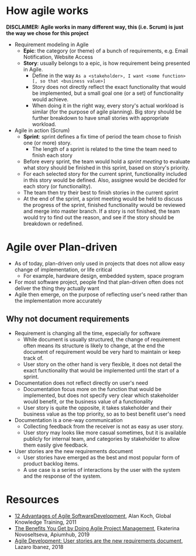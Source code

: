 # How agile works

**DISCLAIMER: Agile works in many different way, this (i.e. Scrum) is just the way we chose for this project**

- Requirement modeling in Agile
  - **Epic**: the category (or theme) of a bunch of requirements, e.g. Email Notification, Website Access
  - **Story**: usually belongs to a epic, is how requirement being presented in Agile.
    - Define in the way 
      `As a <stakeholder>, I want <some function> [, so that <business value>]`
    - Story does not directly reflect the exact functionality that would be implemented, but a small goal one (or a set) of functionality would achieve.
    - When doing it in the right way, every story's actual workload is similar (for the purpose of agile planning). Big story should be further breakdown to have small stories with appropriate workload.
- Agile in action (Scrum)
  - **Sprint**: sprint defines a fix time of period the team chose to finish one (or more) story.
    - The length of a sprint is related to the time the team need to finish each story
  - Before every sprint, the team would hold a *sprint meeting* to evaluate what story should be finished in this sprint, based on story's priority.
  - For each selected story for the current sprint, functionality included in this story would be defined. Also, assignee would be decided for each story (or functionality).
  - The team then try their best to finish stories in the current sprint
  - At the end of the sprint, a sprint meeting would be held to discuss the progress of the sprint, finished functionality would be reviewed and merge into master branch. If a story is not finished, the team would try to find out the reason, and see if the story should be breakdown or redefined. 

# Agile over Plan-driven

- As of today, plan-driven only used in projects that does not allow easy change of implementation, or life critical
  - For example, hardware design, embedded system, space program
- For most software project, people find that plan-driven often does not deliver the thing they actually want
- Agile then emerge, on the purpose of reflecting user's need rather than the implementation more accurately

## Why not document requirements

- Requirement is changing all the time, especially for software
  - While document is usually structured, the change of requirement often means its structure is likely to change, at the end the document of requirement would be very hard to maintain or keep track of.
  - User story on the other hand is very flexible, it does not detail the exact functionality that would be implemented until the start of a sprint. 
- Documentation does not reflect directly on user's need
  - Documentation focus more on the function that would be implemented, but does not specify very clear which stakeholder would benefit, or the business value of a functionality
  - User story is quite the opposite, it takes stakeholder and their business value as the top priority, so as to best benefit user's need
- Documentation is a one-way communication
  - Collecting feedback from the receiver is not as easy as user story.
  - User story may looks like more casual sometimes, but it is available publicly for internal team, and categories by stakeholder to allow them easily give feedback. 
- User stories are the new requirements document
  - User stories have emerged as the best and most popular form of product backlog items.
  - A use case is a series of interactions by the user with the system and the response of the system.

# Resources

- [12 Advantages of Agile SoftwareDevelopment](https://cs.anu.edu.au/courses/comp3120/public_docs/WP_PM_AdvantagesofAgile.pdf), Alan Koch, Global Knowledge Training, 2011
- [The Benefits You Get by Doing Agile Project Management](https://apiumhub.com/tech-blog-barcelona/benefits-of-agile-project-management/), Ekaterina Novoseltseva, Apiumhub, 2019
- [Agile Development: User stories are the new requirements document](https://medium.com/@LazaroIbanez/agile-development-user-stories-are-the-new-requirements-document-c105947c9291), Lazaro Ibanez, 2018

